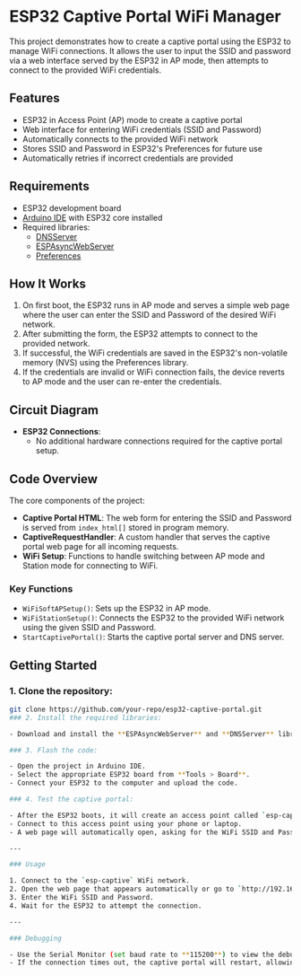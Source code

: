 # ESP32 Captive Portal WiFi Manager

This project demonstrates how to create a captive portal using the ESP32 to manage WiFi connections. It allows the user to input the SSID and password via a web interface served by the ESP32 in AP mode, then attempts to connect to the provided WiFi credentials.

## Features

- ESP32 in Access Point (AP) mode to create a captive portal
- Web interface for entering WiFi credentials (SSID and Password)
- Automatically connects to the provided WiFi network
- Stores SSID and Password in ESP32's Preferences for future use
- Automatically retries if incorrect credentials are provided

## Requirements

- ESP32 development board
- [Arduino IDE](https://www.arduino.cc/en/software) with ESP32 core installed
- Required libraries:
  - [DNSServer](https://github.com/espressif/arduino-esp32/tree/master/libraries/DNSServer)
  - [ESPAsyncWebServer](https://github.com/me-no-dev/ESPAsyncWebServer)
  - [Preferences](https://github.com/espressif/arduino-esp32/tree/master/libraries/Preferences)

## How It Works

1. On first boot, the ESP32 runs in AP mode and serves a simple web page where the user can enter the SSID and Password of the desired WiFi network.
2. After submitting the form, the ESP32 attempts to connect to the provided network.
3. If successful, the WiFi credentials are saved in the ESP32's non-volatile memory (NVS) using the Preferences library.
4. If the credentials are invalid or WiFi connection fails, the device reverts to AP mode and the user can re-enter the credentials.

## Circuit Diagram

- **ESP32 Connections**:
  - No additional hardware connections required for the captive portal setup.

## Code Overview

The core components of the project:

- **Captive Portal HTML**: The web form for entering the SSID and Password is served from `index_html[]` stored in program memory.
- **CaptiveRequestHandler**: A custom handler that serves the captive portal web page for all incoming requests.
- **WiFi Setup**: Functions to handle switching between AP mode and Station mode for connecting to WiFi.

### Key Functions

- `WiFiSoftAPSetup()`: Sets up the ESP32 in AP mode.
- `WiFiStationSetup()`: Connects the ESP32 to the provided WiFi network using the given SSID and Password.
- `StartCaptivePortal()`: Starts the captive portal server and DNS server.

## Getting Started

### 1. Clone the repository:

```bash
git clone https://github.com/your-repo/esp32-captive-portal.git
### 2. Install the required libraries:

- Download and install the **ESPAsyncWebServer** and **DNSServer** libraries from the Arduino Library Manager or GitHub.

### 3. Flash the code:

- Open the project in Arduino IDE.
- Select the appropriate ESP32 board from **Tools > Board**.
- Connect your ESP32 to the computer and upload the code.

### 4. Test the captive portal:

- After the ESP32 boots, it will create an access point called `esp-captive`.
- Connect to this access point using your phone or laptop.
- A web page will automatically open, asking for the WiFi SSID and Password.

---

### Usage

1. Connect to the `esp-captive` WiFi network.
2. Open the web page that appears automatically or go to `http://192.168.4.1/` in your browser.
3. Enter the WiFi SSID and Password.
4. Wait for the ESP32 to attempt the connection.

---

### Debugging

- Use the Serial Monitor (set baud rate to **115200**) to view the debug messages and check for issues during the WiFi connection process.
- If the connection times out, the captive portal will restart, allowing you to enter new credentials.

